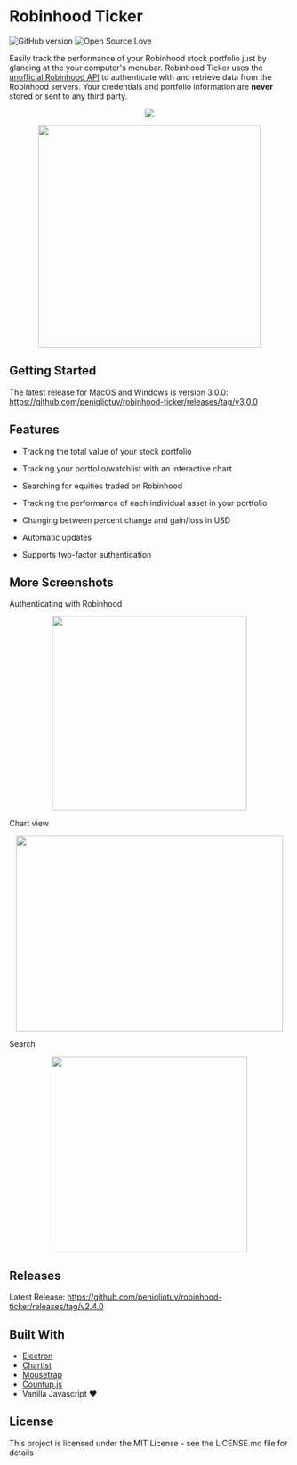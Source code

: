 # Robinhood Ticker

![GitHub version](https://d25lcipzij17d.cloudfront.net/badge.svg?id=gh&type=6&v=3.0.0&x2=0) ![Open Source Love](https://badges.frapsoft.com/os/mit/mit.svg?v=102)

Easily track the performance of your Robinhood stock portfolio just by glancing at the your computer's menubar. Robinhood Ticker uses the [unofficial Robinhood API](https://github.com/sanko/Robinhood) to authenticate with and retrieve data from the Robinhood servers. Your credentials and portfolio information are **never** stored or sent to any third party.

<p  align="center"><img  src="https://i.imgur.com/4WgZrXx.png"/></p>

<p  align="center"><img  src="https://puu.sh/A5pRr/7277cc2e73.png"  height="400px"/></p>

## Getting Started

The latest release for MacOS and Windows is version 3.0.0: https://github.com/peniqliotuv/robinhood-ticker/releases/tag/v3.0.0

## Features

- Tracking the total value of your stock portfolio

- Tracking your portfolio/watchlist with an interactive chart

- Searching for equities traded on Robinhood

- Tracking the performance of each individual asset in your portfolio

- Changing between percent change and gain/loss in USD

- Automatic updates

- Supports two-factor authentication

## More Screenshots

Authenticating with Robinhood

<p align="center"><img  src="https://puu.sh/znHko/63dd942490.png"  height="350px"/></p>

Chart view

<p align="center"><img src="https://media.giphy.com/media/836KLcR5aQBaowYL6p/giphy.gif" width="480" height="352" /></p>

Search

<p align="center"><img src="https://thumbs.gfycat.com/ColdChubbyIrishdraughthorse-small.gif"  height="352px" /></p>

## Releases

Latest Release: https://github.com/peniqliotuv/robinhood-ticker/releases/tag/v2.4.0

## Built With

- [Electron](https://electronjs.org/)
- [Chartist](http://gionkunz.github.io/chartist-js/index.html)
- [Mousetrap](https://github.com/ccampbell/mousetrap)
- [Countup.js](https://github.com/inorganik/CountUp.js)
- Vanilla Javascript ❤️

## License

This project is licensed under the MIT License - see the LICENSE.md file for details
